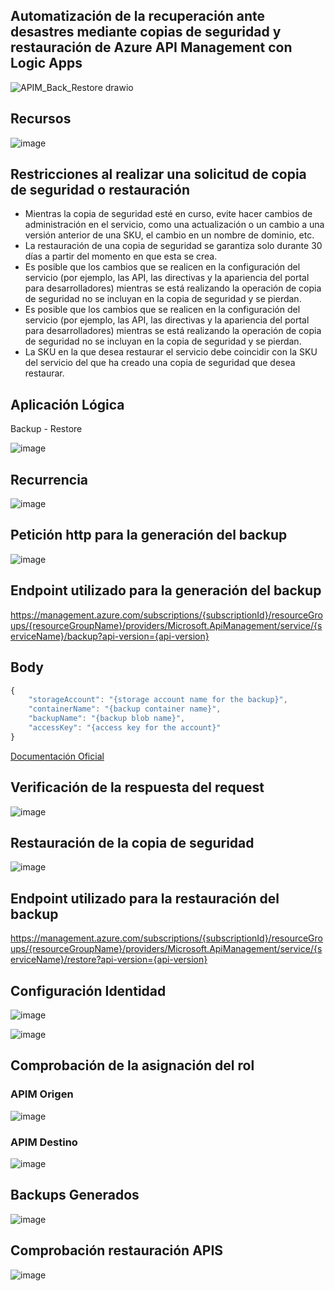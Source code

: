 ## Automatización de la recuperación ante desastres mediante copias de seguridad y restauración de Azure API Management con Logic Apps

![APIM_Back_Restore drawio](https://user-images.githubusercontent.com/17581842/171729077-28f220e8-649d-4401-9103-83ce369979d0.png)

## Recursos

![image](https://user-images.githubusercontent.com/17581842/174294064-2563dda6-8a34-4e97-b5b7-8deb6f05a6c6.png)

## Restricciones al realizar una solicitud de copia de seguridad o restauración

- Mientras la copia de seguridad esté en curso, evite hacer cambios de administración en el servicio, como una actualización o un cambio a una versión anterior de una SKU, el cambio en un nombre de dominio, etc.
- La restauración de una copia de seguridad se garantiza solo durante 30 días a partir del momento en que esta se crea.
- Es posible que los cambios que se realicen en la configuración del servicio (por ejemplo, las API, las directivas y la apariencia del portal para desarrolladores) mientras se está realizando la operación de copia de seguridad no se incluyan en la copia de seguridad y se pierdan.
- Es posible que los cambios que se realicen en la configuración del servicio (por ejemplo, las API, las directivas y la apariencia del portal para desarrolladores) mientras se está realizando la operación de copia de seguridad no se incluyan en la copia de seguridad y se pierdan.
- La SKU en la que desea restaurar el servicio debe coincidir con la SKU del servicio del que ha creado una copia de seguridad que desea restaurar.

## Aplicación Lógica

Backup - Restore

![image](https://user-images.githubusercontent.com/17581842/172236651-f62e8159-7d29-4a30-9c6b-1aec47364cdf.png)

## Recurrencia

![image](https://user-images.githubusercontent.com/17581842/172236850-becd0ac0-8eb6-46ff-9c56-c1a352e67270.png)

## Petición http para la generación del backup

![image](https://user-images.githubusercontent.com/17581842/172236995-66d84f54-94de-49e3-ab74-d4af4746f4a4.png)

## Endpoint utilizado para la generación del backup 

https://management.azure.com/subscriptions/{subscriptionId}/resourceGroups/{resourceGroupName}/providers/Microsoft.ApiManagement/service/{serviceName}/backup?api-version={api-version}


## Body

```javascript
{
    "storageAccount": "{storage account name for the backup}",
    "containerName": "{backup container name}",
    "backupName": "{backup blob name}",
    "accessKey": "{access key for the account}"
}
```
[Documentación Oficial](https://docs.microsoft.com/en-us/azure/api-management/api-management-howto-disaster-recovery-backup-restore)

## Verificación de la respuesta del request

![image](https://user-images.githubusercontent.com/17581842/172274313-e737689e-219a-411d-8b49-72c4a379ff93.png)

## Restauración de la copia de seguridad

![image](https://user-images.githubusercontent.com/17581842/172274441-0c682dab-e80f-4243-9698-44e1d0ddf78e.png)

## Endpoint utilizado para la restauración del backup 

https://management.azure.com/subscriptions/{subscriptionId}/resourceGroups/{resourceGroupName}/providers/Microsoft.ApiManagement/service/{serviceName}/restore?api-version={api-version}

## Configuración Identidad

![image](https://user-images.githubusercontent.com/17581842/174294783-ba2745d4-64f5-40c2-b8f8-25cb26b86afb.png)

![image](https://user-images.githubusercontent.com/17581842/174296441-058edac9-2535-4ee7-af34-d492b78e30bf.png)

## Comprobación de la asignación del rol

### APIM Origen
![image](https://user-images.githubusercontent.com/17581842/174295355-1492300c-fda3-4a4b-8f06-701d7f871018.png)

### APIM Destino
![image](https://user-images.githubusercontent.com/17581842/174295834-b3354c67-8b1a-4455-8719-e5526121b65d.png)

## Backups Generados
![image](https://user-images.githubusercontent.com/17581842/174296187-0b7749c3-0201-419b-af4f-18f019e7c9d0.png)

## Comprobación restauración APIS

![image](https://user-images.githubusercontent.com/17581842/174297399-097f4843-f29b-4582-a9f0-c84aec999387.png)

